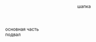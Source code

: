 <html>
	<head>
		<title> Название страницы </title>
	<head>
	<body>
<header>шапка
</header>
<main>основная часть
</main>
<footer>подвал
</footer>
</body>
</html>
